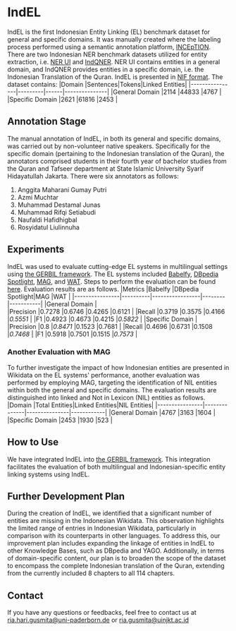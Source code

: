 # IndEL
IndEL is the first Indonesian Entity Linking (EL) benchmark dataset for general and specific domains.
It was manually created where the labeling process performed using a semantic annotation platform, [INCEpTION](https://inception-project.github.io/). 
There are two Indonesian NER benchmark datasets utilized for entity extraction, i.e. [NER UI](https://github.com/indolem/indolem/tree/main/ner/data/nerui) and [IndQNER](https://github.com/dice-group/IndQNER/tree/main/datasets). NER UI contains entities in a general domain, and IndQNER provides entities in a specific domain, i.e. the Indonesian Translation of the Quran. IndEL is presented in [NIF format](https://persistence.uni-leipzig.org/nlp2rdf/). 
The dataset contains:
|Domain          |Sentences|Tokens|Linked Entities|
|----------------|---------|------|---------------|
|General Domain  |2114     |44833 |4767		  |
|Specific Domain |2621     |61816 |2453           |


## Annotation Stage
The manual annotation of IndEL, in both its general and specific domains, was carried out by non-volunteer native speakers. Specifically for the specific domain (pertaining to the Indonesian translation of the Quran), the annotators comprised students in their fourth year of bachelor studies from the Quran and Tafseer department at State Islamic University Syarif Hidayatullah Jakarta. There were six annotators as follows: 
1. Anggita Maharani Gumay Putri
2. Azmi Muchtar
3. Muhammad Destamal Junas
4. Muhammad Rifqi Setiabudi
5. Naufaldi Hafidhigbal
6. Rosyidatul Liulinnuha 


## Experiments
IndEL was used to evaluate cutting-edge EL systems in multilingual settings using [the GERBIL framework](https://github.com/dice-group/gerbil).
The EL systems included [Babelfy](http://babelfy.org/), [DBpedia Spotlight](https://www.dbpedia-spotlight.org/), [MAG](https://github.com/dice-group/AGDISTIS), and [WAT](https://sobigdata.d4science.org/web/tagme/wat-api).
Steps to perform the evaluation can be found [here](https://github.com/dice-group/gerbil/wiki/How-to-setup-GERBIL).
Evaluation results are as follows.
|Metrics         |Babelfy   |DBpedia Spotlight|MAG     |WAT        |
|----------------|----------|-----------------|--------|-----------|
|General Domain  						   |	
|Precision       |0.7278    |0.6746           |0.4265  |0.6121     |
|Recall          |0.3719    |0.3575           |0.4166  |*0.5551*   |
|F1              |0.4923    |0.4673           |0.4215  |*0.5822*   |
|Specific Domain  						   |	
|Precision       |0.8 	    |*0.8471*         |0.1523  |0.7681     |
|Recall          |0.4696    |0.6731           |0.1508  |*0.7468*   |
|F1              |0.5918    |0.7501           |0.1515  |*0.7573*   |

### Another Evaluation with MAG
To further investigate the impact of how Indonesian entities are presented in Wikidata on the EL systems' performance, another evaluation was performed by employing MAG, targeting the identification of NIL entities within both the general and specific domains. 
The evaluation results are distinguished into linked and Not in Lexicon (NIL) entities as follows.
|Domain          |Total Entities|Linked Entities|NIL Entities|
|----------------|--------------|---------------|------------|
|General Domain  |4767          |3163		|1604        |
|Specific Domain |2453          |1930 		|523         |


## How to Use
We have integrated IndEL into [the GERBIL framework](https://gerbil.aksw.org/gerbil/). This integration facilitates the evaluation of both multilingual and Indonesian-specific entity linking systems using IndEL.

## Further Development Plan
During the creation of IndEL, we identified that a significant number of entities are missing in the Indonesian Wikidata. This observation highlights the limited range of entries in Indonesian Wikidata, particularly in comparison with its counterparts in other languages. To address this, our improvement plan includes expanding the linkage of entities in IndEL to other Knowledge Bases, such as DBpedia and YAGO. Additionally, in terms of domain-specific content, our plan is to broaden the scope of the dataset to encompass the complete Indonesian translation of the Quran, extending from the currently included 8 chapters to all 114 chapters.
 
## Contact
If you have any questions or feedbacks, feel free to contact us at ria.hari.gusmita@uni-paderborn.de or ria.gusmita@uinjkt.ac.id
